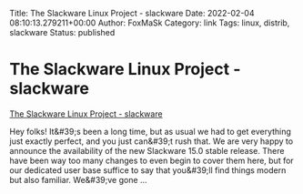 Title: The Slackware Linux Project - slackware
Date: 2022-02-04 08:10:13.279211+00:00
Author: FoxMaSk 
Category: link
Tags: linux, distrib, slackware
Status: published

# The Slackware Linux Project - slackware

[The Slackware Linux Project - slackware](http://www.slackware.com/)



Hey folks! It\&#39;s been a long time, but as usual we had to get everything
just exactly perfect, and you just can\&#39;t rush that. We are very happy
to announce the availability of the new Slackware 15.0 stable release.
There have been way too many changes to even begin to cover them here,
but for our dedicated user base suffice to say that you\&#39;ll find things
modern but also familiar. We\&#39;ve gone ...


